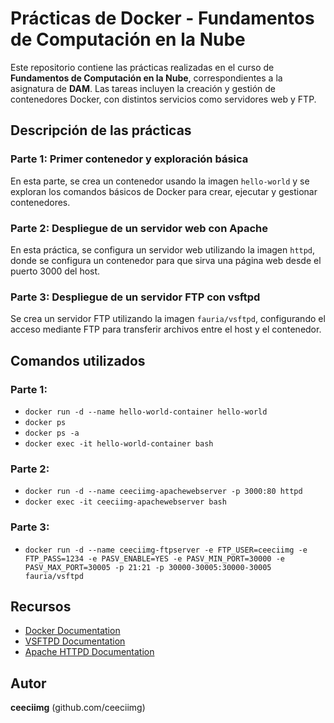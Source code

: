# Prácticas de Docker - Fundamentos de Computación en la Nube

Este repositorio contiene las prácticas realizadas en el curso de **Fundamentos de Computación en la Nube**, correspondientes a la asignatura de **DAM**. Las tareas incluyen la creación y gestión de contenedores Docker, con distintos servicios como servidores web y FTP.

## Descripción de las prácticas

### Parte 1: Primer contenedor y exploración básica

En esta parte, se crea un contenedor usando la imagen `hello-world` y se exploran los comandos básicos de Docker para crear, ejecutar y gestionar contenedores.

### Parte 2: Despliegue de un servidor web con Apache

En esta práctica, se configura un servidor web utilizando la imagen `httpd`, donde se configura un contenedor para que sirva una página web desde el puerto 3000 del host.

### Parte 3: Despliegue de un servidor FTP con vsftpd

Se crea un servidor FTP utilizando la imagen `fauria/vsftpd`, configurando el acceso mediante FTP para transferir archivos entre el host y el contenedor.

## Comandos utilizados

### Parte 1:
- `docker run -d --name hello-world-container hello-world`
- `docker ps` 
- `docker ps -a`
- `docker exec -it hello-world-container bash`

### Parte 2:
- `docker run -d --name ceeciimg-apachewebserver -p 3000:80 httpd`
- `docker exec -it ceeciimg-apachewebserver bash`

### Parte 3:
- `docker run -d --name ceeciimg-ftpserver -e FTP_USER=ceeciimg -e FTP_PASS=1234 -e PASV_ENABLE=YES -e PASV_MIN_PORT=30000 -e PASV_MAX_PORT=30005 -p 21:21 -p 30000-30005:30000-30005 fauria/vsftpd`

## Recursos

- [Docker Documentation](https://docs.docker.com/)
- [VSFTPD Documentation](https://security.appspot.com/vsftpd.html)
- [Apache HTTPD Documentation](https://httpd.apache.org/)

## Autor

**ceeciimg** (github.com/ceeciimg)
